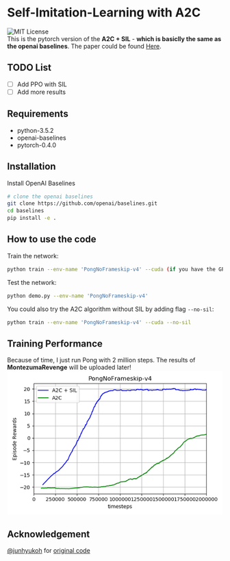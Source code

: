 # Self-Imitation-Learning with A2C
![MIT License](https://img.shields.io/badge/license-MIT-blue.svg)   
This is the pytorch version of the **A2C + SIL** - **which is basiclly the same as the openai baselines**. The paper could be found [Here](https://arxiv.org/abs/1806.05635).
## TODO List
- [ ] Add PPO with SIL
- [ ] Add more results
## Requirements
- python-3.5.2
- openai-baselines
- pytorch-0.4.0
## Installation
Install OpenAI Baselines
```bash
# clone the openai baselines
git clone https://github.com/openai/baselines.git
cd baselines
pip install -e .

```
## How to use the code
Train the network:
```bash
python train --env-name 'PongNoFrameskip-v4' --cuda (if you have the GPU)

```
Test the network:
```bash
python demo.py --env-name 'PongNoFrameskip-v4'

```
You could also try the A2C algorithm without SIL by adding flag `--no-sil`:
```bash
python train --env-name 'PongNoFrameskip-v4' --cuda --no-sil

```
## Training Performance
Because of time, I just run Pong with 2 million steps. The results of **MontezumaRevenge** will be uploaded later!
![Scheme](figures/sil.png)
## Acknowledgement
[@junhyukoh](https://github.com/junhyukoh) for [original code](https://github.com/junhyukoh/self-imitation-learning)



